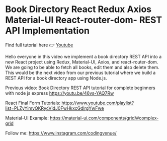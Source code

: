 # Book Directory React Redux Axios Material-UI React-router-dom- REST API Implementation

Find full tutorial here 👉 [Youtube](https://youtu.be/7m3a2I_aoLE)

Hello everyone in this video we implement a book directory REST API into a new React project using Redux, Material-UI, Axios, and react-router-dom. We are going to be able to fetch all books, edit them and also delete them. This would be the next video from our previous tutorial where we build a REST API for a book directory app using Node.js.

Previous video: Book Directory REST API tutorial for complete beginners with node js express
https://youtu.be/46vs-YAQ7Rw

React Final Form Tutorials:
https://www.youtube.com/playlist?list=PLZyYimvQKRycVidJ0FwHkxcGdlrgYwFwe

Material-UI Example:
https://material-ui.com/components/grid/#complex-grid

Follow me:
https://www.instagram.com/codingvenue/
